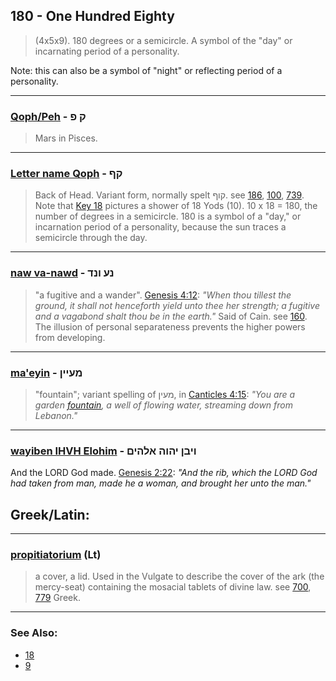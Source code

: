 ## 180 - One Hundred Eighty
> (4x5x9). 180 degrees or a semicircle. A symbol of the "day" or incarnating
period of a personality.

Note: this can also be a symbol of "night" or reflecting period of a personality.

---

### [Qoph/Peh](/keys/Q.P) - ק פ
> Mars in Pisces.

---

### [Letter name Qoph](/keys/QP) - קף
> Back of Head. Variant form, normally spelt קוף. see [186](186), [100](100), [739](739). Note that [Key 18](18) pictures a shower of 18 Yods (10). 10 x 18 = 180, the number of degrees in a semicircle. 180 is a symbol of a "day," or incarnation period of a personality, because the sun traces a semicircle through the day.

---

### [naw va-nawd](/keys/NO.VND) - נע ונד
> "a fugitive and a wander". [Genesis 4:12](http://biblehub.com/genesis/4-12.htm): *"When thou tillest the ground, it shall not henceforth yield unto thee her strength; a fugitive and a vagabond shalt thou be in the earth."* Said of Cain. see [160](160). The illusion of personal separateness prevents the higher powers from developing.

---

### [ma'eyin](/keys/MOIIN) - מעיין
> "fountain"; variant spelling of מעין, in [Canticles 4:15](http://biblehub.com/songs/4-15.htm): *"You are a garden [fountain](/keys/MOIN), a well of flowing water, streaming down from Lebanon."*

---

### [wayiben IHVH Elohim](/keys/VIBN.IHVH.ALHIM) - ויבן יהוה אלהים
And the LORD God made. [Genesis 2:22](http://biblehub.com/genesis/2-22.htm): *"And the rib, which the LORD God had taken from man, made he a woman, and brought her unto the man."*

## Greek/Latin:

---

### [propitiatorium](/latin?word=propitiatorium) (Lt)
> a cover, a lid. Used in the Vulgate to describe the cover of the ark (the mercy-seat) containing the mosacial tablets of divine law. see [700](700), [779](779) Greek.

---

### See Also:

- [18](18)
- [9](9)
